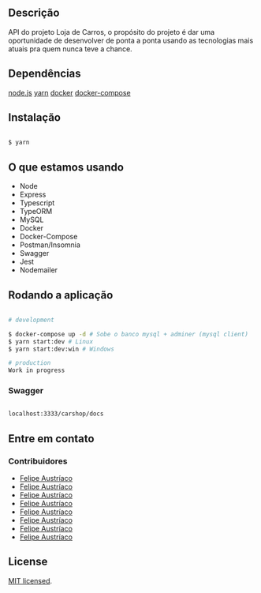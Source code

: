 ## Descrição



API do projeto Loja de Carros, o propósito do projeto é dar uma oportunidade de desenvolver de ponta a ponta usando as tecnologias mais atuais pra quem nunca teve a chance.

## Dependências

[node.js](https://nodejs.org/en/)
[yarn](https://classic.yarnpkg.com/en/docs/install/#debian-stable)
[docker](https://www.google.com/search?q=docker)
[docker-compose](https://www.google.com/search?q=docker-compose)



## Instalação



```bash

$ yarn

```

## O que estamos usando
- Node
- Express
- Typescript
- TypeORM
- MySQL
- Docker
- Docker-Compose
- Postman/Insomnia
- Swagger
- Jest
- Nodemailer



## Rodando a aplicação



```bash

# development

$ docker-compose up -d # Sobe o banco mysql + adminer (mysql client)
$ yarn start:dev # Linux
$ yarn start:dev:win # Windows

# production
Work in progress

```

### Swagger

```bash

localhost:3333/carshop/docs

```

## Entre em contato

### 	Contribuidores

- [Felipe Austríaco](https://felipeaustriaco.dev)
- [Felipe Austríaco](https://felipeaustriaco.dev)
- [Felipe Austríaco](https://felipeaustriaco.dev)
- [Felipe Austríaco](https://felipeaustriaco.dev)
- [Felipe Austríaco](https://felipeaustriaco.dev)
- [Felipe Austríaco](https://felipeaustriaco.dev)
- [Felipe Austríaco](https://felipeaustriaco.dev)
- [Felipe Austríaco](https://felipeaustriaco.dev)





## License



[MIT licensed](LICENSE).
